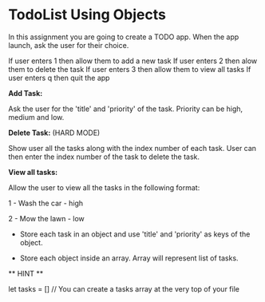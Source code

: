 
# TodoList Using Objects 

In this assignment you are going to create a TODO app. When the app launch, ask the user for their choice. 

If user enters 1 then allow them to add a new task 
If user enters 2 then alow them to delete the task 
If user enters 3 then allow them to view all tasks 
If user enters q then quit the app 

**Add Task:** 

Ask the user for the 'title' and 'priority' of the task. Priority can be high, medium and low. 

**Delete Task:** (HARD MODE) 

Show user all the tasks along with the index number of each task. User can then enter the index number of the task to delete the task. 

**View all tasks:**

Allow the user to view all the tasks in the following format: 

1 - Wash the car - high 

2 - Mow the lawn - low 

 

* Store each task in an object and use 'title' and 'priority' as keys of the object. 

* Store each object inside an array. Array will represent list of tasks.  


** HINT ** 

let tasks = [] // You can create a tasks array at the very top of your file 




